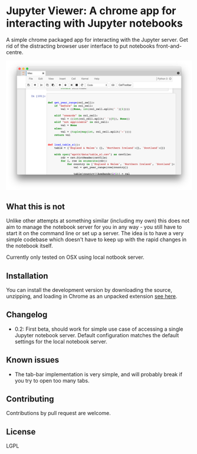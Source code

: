 # Jupyter Viewer: A chrome app for interacting with Jupyter notebooks

A simple chrome packaged app for interacting with the Jupyter server. Get rid of the distracting browser user interface to put notebooks front-and-centre.

![screenshot](/assets/ScreenShot.png "Screenshot")

## What this is not

Unlike other attempts at something similar (including my own) this does not aim to manage the notebook server for you in any way - you still have to start it on the command line or set up a server. The idea is to have a very simple codebase which doesn't have to keep up with the rapid changes in the notebook itself.

Currently only tested on OSX using local notbook server.

## Installation

You can install the development version by downloading the source, unzipping, and loading in Chrome as an unpacked extension [see here](https://developer.chrome.com/extensions/getstarted#unpacked).



## Changelog

- 0.2: First beta, should work for simple use case of accessing a single Jupyter notebook server. Default configuration matches the default settings for the local notebook server.


## Known issues

- The tab-bar implementation is very simple, and will probably break if you try to open too many tabs.


## Contributing

Contributions by pull request are welcome.

## License

LGPL
